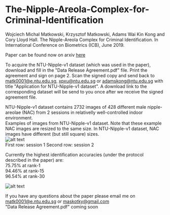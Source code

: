 # The-Nipple-Areola-Complex-for-Criminal-Identification
Wojciech Michal Matkowski, Krzysztof Matkowski, Adams Wai Kin Kong and Cory Lloyd Hall. The Nipple-Areola Complex for Criminal Identification. In International Conference on Biometrics (ICB), June 2019.

Paper can be found now on arxiv [here](https://arxiv.org/ftp/arxiv/papers/1905/1905.11651.pdf)

To acquire the NTU-Nipple-v1 dataset (which was used in the paper), download and fill in the "Data Release Agreement.pdf" file. Print the agreement and sign on page 2. Scan the signed copy and send back to matk0001@e.ntu.edu.sg, xpxu@ntu.edu.sg or adamskong@ntu.edu.sg with title "Application for NTU-Nipple-v1 dataset". A download link to the corresponding dataset will be send to you once after we receive the signed agreement file.

NTU-Nipple-v1 dataset contains 2732 images of 428 different male nipple-areolae (NAC) from 2 sessions in relativelly well-controlled indoor environment. \
Examples of images from NTU-Nipple-v1 dataset. Note that these example NAC images are resized to the same size. In NTU-Nipple-v1 dataset, NAC images have different (but still square) sizes. \
![alt text](https://github.com/matkowski-voy/The-Nipple-Areola-Complex-for-Criminal-Identification/blob/master/sample-images.png)\
First row: session 1
Second row: session 2

Currently the highest identification accuracies (under the protocol described in the paper) are:\
75.75% at rank-1\
94.46% at rank-15\
96.54% at rank-30

![alt text](https://github.com/matkowski-voy/The-Nipple-Areola-Complex-for-Criminal-Identification/blob/master/cmc-final.png)

If you have any questions about the paper please email me on matk0001@e.ntu.edu.sg or maskotky@gmail.com\
"Data Release Agreement.pdf" coming soon
